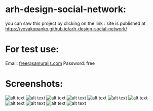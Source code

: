 # arh-design-social-network:
you can saw this project by clicking on the link : site is published at https://vovakopanko.github.io/arh-design-social-network/

# For test use:
Email: free@samuraijs.com
Password: free

# Screenshots:
![alt text](screenshots/1.PNG)
![alt text](screenshots/2.PNG)
![alt text](screenshots/3.PNG)
![alt text](screenshots/11.PNG)
![alt text](screenshots/4.PNG)
![alt text](screenshots/5.PNG)
![alt text](screenshots/6.PNG)
![alt text](screenshots/7.PNG)
![alt text](screenshots/8.PNG)
![alt text](screenshots/9.PNG)
![alt text](screenshots/10.PNG)
